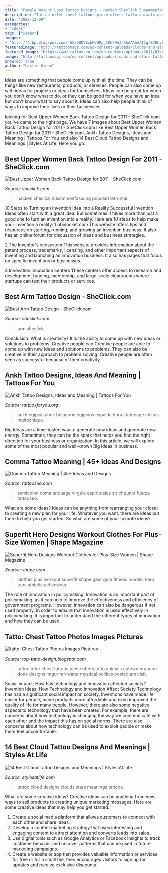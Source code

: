 ```yaml
---
title: "Female Weight Loss Tattoo Designs ~ Nacken Sheclick Zusammenfassung Popolari Lefrontal"
description: "Tattoo otter chest tattoos piece otters tatto animals uptown brandon done designs imgur mn water mystical politics posted am visit"
date: "2022-12-09"
categories:
- "ideas"
tags: ["ideas"]
images:
- "http://4.bp.blogspot.com/-5XxOUDVExbM/UPp_IKWr9nI/AAAAAAAAI1g/B7ELyPtyI_A/s1600/chest+piece+tattoo+photos+images+pictures+woman+man+(5).jpg"
featuredImage: "http://tattoomagz.com/wp-content/uploads/clouds-and-stars-tattoos-cloud-and-stars-tattoo-picture-at-checkoutmyink-88488.jpg"
featured_image: "https://www.tattooseo.com/wp-content/uploads/2017/03/Comma-Tattoo-Meaning-9.jpg"
image: "http://tattoomagz.com/wp-content/uploads/clouds-and-stars-tattoos-cloud-and-stars-tattoo-picture-at-checkoutmyink-88488.jpg"
ShowToc: true
author: "Leslie Kiehn"
---
```



Ideas are something that people come up with all the time. They can be things like new restaurants, products, or services. People can also come up with ideas for projects or ideas for themselves. Ideas can be great for when you don't know what to do, or they can be good for when you have an idea but don't know what to say about it. Ideas can also help people think of ways to improve their lives or their businesses.

	

		
looking for Best Upper Women Back Tattoo Design for 2011 - SheClick.com you've came to the right page. We have 7 Images about Best Upper Women Back Tattoo Design for 2011 - SheClick.com like Best Upper Women Back Tattoo Design for 2011 - SheClick.com, Ankh Tattoo Designs, Ideas and Meaning | Tattoos For You and also 14 Best Cloud Tattoo Designs and Meanings | Styles At Life. Here you go:
		
    
## Best Upper Women Back Tattoo Design For 2011 - SheClick.com

<img loading=lazy src="https://www.sheclick.com/wp-content/uploads/2010/12/Best-Upper-Women-Back-Tattoo-Design-for-2011.jpg" onerror="this.onerror=null;this.src='https://tse2.mm.bing.net/th?id=OIP.IRNggDl71Aes41sm6Xkg7AHaFj&amp;pid=15.1';" alt="Best Upper Women Back Tattoo Design for 2011 - SheClick.com">

_Source: sheclick.com_

>nacken sheclick zusammenfassung popolari lefrontal. 

	

10 Steps to Turning an Invention Idea into a Reality
Successful Invention Ideas often start with a great idea. But sometimes it takes more than just a good one to turn an invention into a reality. Here are 10 steps to help make your invention a reality:
1.obinocket.com This website offers tips and resources on starting, running, and growing an invention business. It also has an online forum for discussion of ideas and business strategies.

2.The Inventor's ecosystem This website provides information about the patent process, trademarks, licensing, and other important aspects of inventing and launching an innovation business. It also has pages that focus on specific inventions or businesses.

3.Innovation incubation centers These centers offer access to research and development funding, mentorship, and large-scale cleanrooms where startups can test their products or services.

    
## Best Arm Tattoo Design - SheClick.com

<img loading=lazy src="https://www.sheclick.com/wp-content/uploads/2011/01/Best-Arm-Tattoo-Design.jpg" onerror="this.onerror=null;this.src='https://tse3.mm.bing.net/th?id=OIP.1GzcWW5JiFuh7My2lsqcBQHaJ4&amp;pid=15.1';" alt="Best Arm Tattoo Design - SheClick.com">

_Source: sheclick.com_

>arm sheclick. 

	

Conclusion: What is creativity? It is the ability to come up with new ideas or solutions to problems. Creative people can
Creative people are able to come up with new ideas and solutions to problems. They can also be creative in their approach to problem solving. Creative people are often seen as successful because of their creativity.

    
## Ankh Tattoo Designs, Ideas And Meaning | Tattoos For You

<img loading=lazy src="https://www.tattoosforyou.org/wp-content/uploads/2017/08/Ankh-Tattoo-on-Neck.jpg" onerror="this.onerror=null;this.src='https://tse2.mm.bing.net/th?id=OIP.iMclh7bkcUfONl0bW1hxPgHaJ4&amp;pid=15.1';" alt="Ankh Tattoo Designs, Ideas and Meaning | Tattoos For You">

_Source: tattoosforyou.org_

>ankh egipcia ahnk belagoria egipcios espalda horus tatoeage chicas muitochique. 

	

Big Ideas are a time-tested way to generate new ideas and generate new energy. Sometimes, they can be the spark that helps you find the right direction for your business or organization. In this article, we will explore some of the most popular and well-known Big Ideas in business.

    
## Comma Tattoo Meaning | 45+ Ideas And Designs

<img loading=lazy src="https://www.tattooseo.com/wp-content/uploads/2017/03/Comma-Tattoo-Meaning-9.jpg" onerror="this.onerror=null;this.src='https://tse1.mm.bing.net/th?id=OIP.AYzuykptQ4NN7QxOB7kUxAAAAA&amp;pid=15.1';" alt="Comma Tattoo Meaning | 45+ Ideas and Designs">

_Source: tattooseo.com_

>semicolon coma tatouage virgule espirituales strichpunkt fuerza tattooseo. 

	

What are some ideas?
Ideas can be anything from rearranging your closet to creating a new plan for your life. Whatever you want, there are ideas out there to help you get started. So what are some of your favorite ideas?

    
## Superfit Hero Designs Workout Clothes For Plus-Size Women | Shape Magazine

<img loading=lazy src="https://www.shape.com/sites/shape.com/files/styles/facebook_og_image/public/story/superfit-heroes-promo.jpg" onerror="this.onerror=null;this.src='https://tse3.mm.bing.net/th?id=OIP.3oynGZ7IcHEUHpyi6hhKzwHaHa&amp;pid=15.1';" alt="Superfit Hero Designs Workout Clothes for Plus-Size Women | Shape Magazine">

_Source: shape.com_

>clothes plus workout superfit shape gear gym fitness models hero tops athletic activewear. 

	

The role of innovation in policymaking:
Innovation is an important part of policymaking, as it can help to improve the effectiveness and efficiency of government programs. However, innovation can also be dangerous if not used properly. In order to ensure that innovation is used effectively in policymaking, it is important to understand the different types of innovation and how they can be used.

    
## Tatto: Chest Tattoo Photos Images Pictures

<img loading=lazy src="http://4.bp.blogspot.com/-5XxOUDVExbM/UPp_IKWr9nI/AAAAAAAAI1g/B7ELyPtyI_A/s1600/chest+piece+tattoo+photos+images+pictures+woman+man+(5).jpg" onerror="this.onerror=null;this.src='https://tse4.mm.bing.net/th?id=OIP.EjResahNDosUFXrnW1GAPAHaJ4&amp;pid=15.1';" alt="tatto: Chest Tattoo Photos Images Pictures">

_Source: top-tatto-design.blogspot.com_

>tattoo otter chest tattoos piece otters tatto animals uptown brandon done designs imgur mn water mystical politics posted am visit. 

	

Social impact: How has technology and innovation affected society?
Invention Ideas: How Technology and Innovation Affect Society
Technology has had a significant social impact on society. Inventions have made life easier for people, made products more affordable and even improved the quality of life for many people. However, there are also some negative aspects to technology that have been created. For example, there are concerns about how technology is changing the way we communicate with each other and the impact this has on social norms. There are also concerns about how technology can be used to exploit people or make them feel uncomfortable.

    
## 14 Best Cloud Tattoo Designs And Meanings | Styles At Life

<img loading=lazy src="http://tattoomagz.com/wp-content/uploads/clouds-and-stars-tattoos-cloud-and-stars-tattoo-picture-at-checkoutmyink-88488.jpg" onerror="this.onerror=null;this.src='https://tse4.mm.bing.net/th?id=OIP.XW4abeQGY4vW-zKKF5KOhAHaTn&amp;pid=15.1';" alt="14 Best Cloud Tattoo Designs and Meanings | Styles At Life">

_Source: stylesatlife.com_

>tattoo cloud designs clouds stars meanings tattoos. 

	

What are some creative ideas?
Creative ideas can be anything from new ways to sell products to creating unique marketing messages. Here are some creative ideas that may help you get started: 
1. Create a social media platform that allows customers to connect with each other and share ideas. 
2. Develop a content marketing strategy that uses interesting and engaging content to attract attention and converts leads into sales. 
3. Use digital tools such as Google Analytics or Facebook Insights to track customer behavior and uncover patterns that can be used in future marketing campaigns. 
4. Create a website or app that provides valuable information or services for free or for a small fee, then encourages visitors to sign up for updates and receive exclusive discounts.

